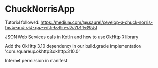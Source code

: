 # ChuckNorrisApp
Tutorial followed:
https://medium.com/@ssaurel/develop-a-chuck-norris-facts-android-app-with-kotlin-d0d7b14e98dd

JSON Web Services calls in Kotlin and how to use OkHttp 3 library

Add the OkHttp 3.10 dependency in our build.gradle
implementation 'com.squareup.okhttp3:okhttp:3.10.0'

Internet permission in manifest
<uses-permission android:name="android.permission.INTERNET" />
